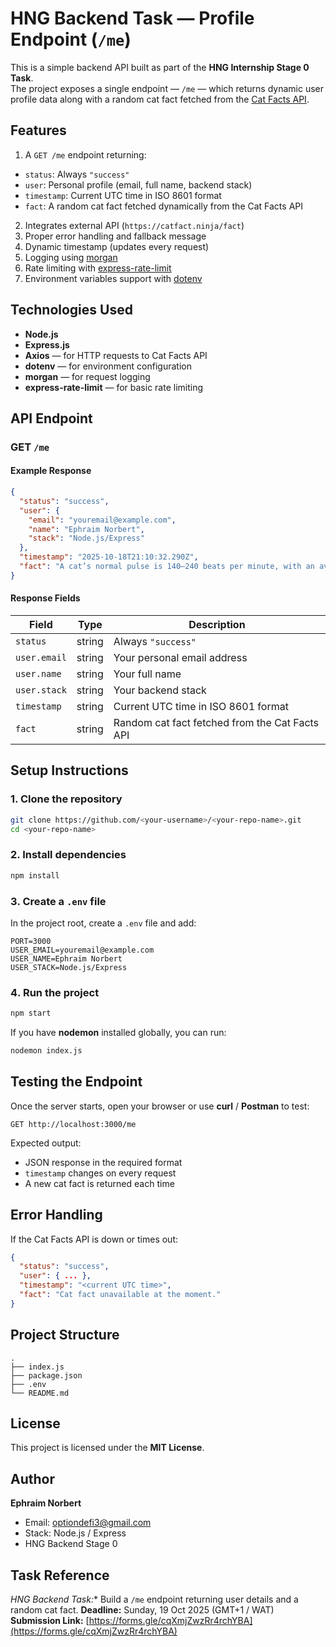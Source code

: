 # HNG Backend Task — Profile Endpoint (`/me`)

This is a simple backend API built as part of the **HNG Internship Stage 0 Task**.  
The project exposes a single endpoint — `/me` — which returns dynamic user profile data along with a random cat fact fetched from the [Cat Facts API](https://catfact.ninja/fact).



## Features

1. A `GET /me` endpoint returning:
- `status`: Always `"success"`
- `user`: Personal profile (email, full name, backend stack)
- `timestamp`: Current UTC time in ISO 8601 format
- `fact`: A random cat fact fetched dynamically from the Cat Facts API

2. Integrates external API (`https://catfact.ninja/fact`)  
3. Proper error handling and fallback message  
4. Dynamic timestamp (updates every request)  
5. Logging using [morgan](https://www.npmjs.com/package/morgan)  
6. Rate limiting with [express-rate-limit](https://www.npmjs.com/package/express-rate-limit)  
7. Environment variables support with [dotenv](https://www.npmjs.com/package/dotenv)



## Technologies Used

- **Node.js**
- **Express.js**
- **Axios** — for HTTP requests to Cat Facts API  
- **dotenv** — for environment configuration  
- **morgan** — for request logging  
- **express-rate-limit** — for basic rate limiting  



## API Endpoint

### **GET `/me`**

#### Example Response
```json
{
  "status": "success",
  "user": {
    "email": "youremail@example.com",
    "name": "Ephraim Norbert",
    "stack": "Node.js/Express"
  },
  "timestamp": "2025-10-18T21:10:32.290Z",
  "fact": "A cat’s normal pulse is 140–240 beats per minute, with an average of 195."
}
````

#### Response Fields

| Field        | Type   | Description                                    |
| ------------ | ------ | ---------------------------------------------- |
| `status`     | string | Always `"success"`                             |
| `user.email` | string | Your personal email address                    |
| `user.name`  | string | Your full name                                 |
| `user.stack` | string | Your backend stack                             |
| `timestamp`  | string | Current UTC time in ISO 8601 format            |
| `fact`       | string | Random cat fact fetched from the Cat Facts API |



## Setup Instructions

### 1️. Clone the repository

```bash
git clone https://github.com/<your-username>/<your-repo-name>.git
cd <your-repo-name>
```

### 2️. Install dependencies

```bash
npm install
```

### 3️. Create a `.env` file

In the project root, create a `.env` file and add:

```env
PORT=3000
USER_EMAIL=youremail@example.com
USER_NAME=Ephraim Norbert
USER_STACK=Node.js/Express
```

### 4️. Run the project

```bash
npm start
```

If you have **nodemon** installed globally, you can run:

```bash
nodemon index.js
```



## Testing the Endpoint

Once the server starts, open your browser or use **curl** / **Postman** to test:

```
GET http://localhost:3000/me
```

Expected output:

* JSON response in the required format
* `timestamp` changes on every request
* A new cat fact is returned each time



## Error Handling

If the Cat Facts API is down or times out:

```json
{
  "status": "success",
  "user": { ... },
  "timestamp": "<current UTC time>",
  "fact": "Cat fact unavailable at the moment."
}
```



## Project Structure

```
.
├── index.js
├── package.json
├── .env
└── README.md
```



## License

This project is licensed under the **MIT License**.



## Author

**Ephraim Norbert**

* Email: [optiondefi3@gmail.com](mailto:youremail@example.com)
* Stack: Node.js / Express
* HNG Backend Stage 0



## Task Reference

*HNG Backend Task:** Build a `/me` endpoint returning user details and a random cat fact.
**Deadline:** Sunday, 19 Oct 2025 (GMT+1 / WAT)
**Submission Link:** [https://forms.gle/cqXmjZwzRr4rchYBA](https://forms.gle/cqXmjZwzRr4rchYBA)

